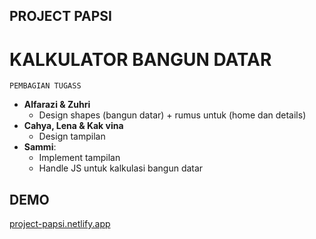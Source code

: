 ## PROJECT PAPSI

# KALKULATOR BANGUN DATAR


`PEMBAGIAN TUGASS`

- **Alfarazi & Zuhri**
	- Design shapes (bangun datar) + rumus untuk (home dan details)
- **Cahya, Lena & Kak vina** 
	- Design tampilan
- **Sammi**:
	- Implement tampilan
	- Handle JS untuk kalkulasi bangun datar

## DEMO
[project-papsi.netlify.app](project-papsi.netlify.app)
